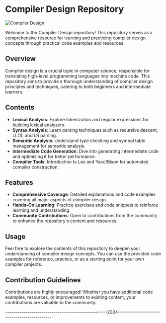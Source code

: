 # Compiler Design Repository

![Compiler Design](https://media.giphy.com/media/xTiTno6PqJqgRP3R0Q/giphy.gif)

Welcome to the Compiler Design repository! This repository serves as a comprehensive resource for learning and practicing compiler design concepts through practical code examples and resources.

## Overview

Compiler design is a crucial topic in computer science, responsible for translating high-level programming languages into machine code. This repository aims to provide a thorough understanding of compiler design principles and techniques, catering to both beginners and intermediate learners.

## Contents

- **Lexical Analysis**: Explore tokenization and regular expressions for building lexical analyzers.
- **Syntax Analysis**: Learn parsing techniques such as recursive descent, LL(1), and LR parsing.
- **Semantic Analysis**: Understand type checking and symbol table management for semantic analysis.
- **Intermediate Code Generation**: Dive into generating intermediate code and optimizing it for better performance.
- **Compiler Tools**: Introduction to Lex and Yacc/Bison for automated compiler construction.

## Features

- **Comprehensive Coverage**: Detailed explanations and code examples covering all major aspects of compiler design.
- **Hands-On Learning**: Practice exercises and code snippets to reinforce learning and understanding.
- **Community Contributions**: Open to contributions from the community to enhance the repository's content and resources.

## Usage

Feel free to explore the contents of this repository to deepen your understanding of compiler design concepts. You can use the provided code examples for reference, practice, or as a starting point for your own compiler projects.

## Contribution Guidelines

Contributions are highly encouraged! Whether you have additional code examples, resources, or improvements to existing content, your contributions are valuable to the community.

---------------------------------------------------2024--------------------------------------------
